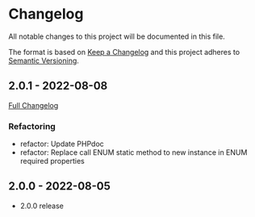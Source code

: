 # Changelog
All notable changes to this project will be documented in this file.

The format is based on [Keep a Changelog](http://keepachangelog.com/en/1.0.0/)
and this project adheres to [Semantic Versioning](http://semver.org/spec/v2.0.0.html).

## 2.0.1 - 2022-08-08
[Full Changelog](https://github.com/zimbra-api/soap-api/compare/2.0.0...2.0.1)

### Refactoring
* refactor: Update PHPdoc
* refactor: Replace call ENUM static method to new instance in ENUM required properties

## 2.0.0 - 2022-08-05
- 2.0.0 release
